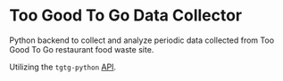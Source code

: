 # Too Good To Go Data Collector

Python backend to collect and analyze periodic data collected from Too Good To Go restaurant food waste site. 

Utilizing the `tgtg-python` [API](https://github.com/ahivert/tgtg-python). 


